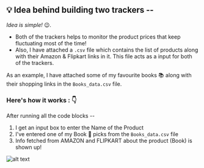 ## 💡 Idea behind building two trackers --

*Idea is simple!* 😉. 
- Both of the trackers helps to monitor the product prices that keep fluctuating most of the time!
- Also, I have attached a ``` .csv ``` file which contains the list of products along with their Amazon & Flipkart links in it. This file acts as a input for both of the trackers.

As an example, I have attached some of my favourite books 📚 along with their shopping links in the ``` Books_data.csv ``` file.



### Here's how it works : 👇

After running all the code blocks --
1. I get an input box to enter the Name of the Product
2. I've entered one of my Book 📕 picks from the ```Books_data.csv``` file
3. Info fetched from AMAZON and FLIPKART about the product (Book) is shown up!



![alt text](https://github.com/ShruAgarwal/AMAZON_and_FLIPKART--Price_Trackers/blob/main/Video_demo.gif)
